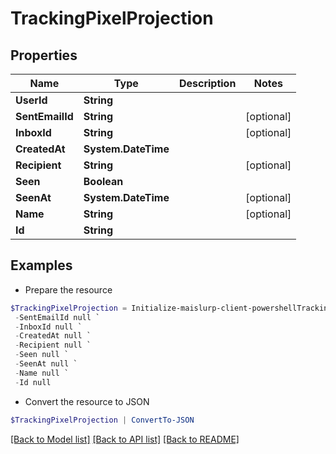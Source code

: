 # TrackingPixelProjection
## Properties

Name | Type | Description | Notes
------------ | ------------- | ------------- | -------------
**UserId** | **String** |  | 
**SentEmailId** | **String** |  | [optional] 
**InboxId** | **String** |  | [optional] 
**CreatedAt** | **System.DateTime** |  | 
**Recipient** | **String** |  | [optional] 
**Seen** | **Boolean** |  | 
**SeenAt** | **System.DateTime** |  | [optional] 
**Name** | **String** |  | [optional] 
**Id** | **String** |  | 

## Examples

- Prepare the resource
```powershell
$TrackingPixelProjection = Initialize-maislurp-client-powershellTrackingPixelProjection  -UserId null `
 -SentEmailId null `
 -InboxId null `
 -CreatedAt null `
 -Recipient null `
 -Seen null `
 -SeenAt null `
 -Name null `
 -Id null
```

- Convert the resource to JSON
```powershell
$TrackingPixelProjection | ConvertTo-JSON
```

[[Back to Model list]](../README#documentation-for-models) [[Back to API list]](../README#documentation-for-api-endpoints) [[Back to README]](../README)

